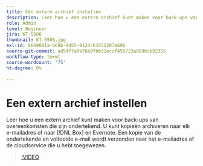 ```yaml
---
title: Een extern archief instellen
description: Leer hoe u een extern archief kunt maken voor back-ups van ondertekende overeenkomsten
role: Admin
level: Beginner
jira: KT-5506
thumbnail: KT-5506.jpg
exl-id: 8669881a-b69b-4455-912d-b3551207a696
source-git-commit: ad54f7afa78b0fbb31eccf455723a8890cb92355
workflow-type: tm+mt
source-wordcount: '75'
ht-degree: 0%

---
```


# Een extern archief instellen

Leer hoe u een extern archief kunt maken voor back-ups van overeenkomsten die zijn ondertekend. U kunt kopieën archiveren naar elk e-mailadres of naar [!DNL Box] en Evernote. Een kopie van de ondertekende en voltooide e-mail wordt verzonden naar het e-mailadres of de cloudservice die u hebt toegewezen.

>[!VIDEO](https://video.tv.adobe.com/v/3409072?quality=12&learn=on&hidetitle=true)